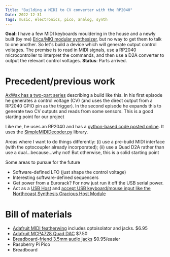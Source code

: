 ```yaml
---
Title: "Building a MIDI to CV converter with the RP2040"
Date: 2022-12-31
Tags: music, electronics, pico, analog, synth
---
```


**Goal:** I have a few MIDI keyboards mouldering in the house and a newly built (by me) [Erica/MKI modular synthesizer](https://www.ericasynths.lv/shop/diy-kits-1/mki-x-esedu-diy-system/), but no way to get them to talk to one another.  So let's build a device which will generate output control voltages.  The premise is to read in MIDI signals, use a RP2040 microcontroller to interpret the commands, and then use a D2A converter to output the relevant control voltages.
**Status**: Parts arrived.

# Precedent/previous work

[AxWax has a two-part series](https://axwax.eu/series/raspberry-pi-pico-as-midi-to-cv-converter/) describing a build like this.   In his first episode he generates a control voltage (CV) (and uses the direct output from a RP2040 GPIO pin as the trigger).  In the second episode he expands this to generate two CV outputs and reads from some sensors.  This is a good starting point for our project 

Like me, he uses an RP2040 and has a [python-based code posted online](https://gist.github.com/axwax/84dc05a1966a788cd8e69e324a0757d2). It uses the [SimpleMIDIDecoder.py](https://github.com/diyelectromusic/sdemp/blob/main/src/SDEMP/Micropython/SimpleMIDIDecoder.py) library.
    
Areas where I want to do things differently: (i) use a pre-build MIDI interface (with the optocoupler already incorporated); (ii) use a Quad D2A rather than use a dual...because...why not!   But otherwise, this is a solid starting point

Some areas to pursue for the future
* Software-defined LFO (just shape the control voltage)
* Interesting software-defined sequencers
* Get power from a Eurorack?  For now just run it off the USB serial power.
* Act as a [USB Host](https://hackaday.com/2022/12/28/usb-host-on-rp2040-with-pio/) and [accept USB keyboard/mouse input like the Northcoast Synthesis Gracious Host Module](https://northcoastsynthesis.com/products/msk-014-gracious-host.html)

# Bill of materials
* [Adafruit MIDI featherwing](https://www.adafruit.com/product/4740) includes optoisolator and jacks. $6.95
*  [Adafruit MCP4728 Quad DAC](https://www.adafruit.com/product/4470) $7.50
* [Breadboard-friend 3.5mm audio jacks](https://www.adafruit.com/product/1699)  $0.95/easier
* Raspberry Pi Pico  
* Breadboard




